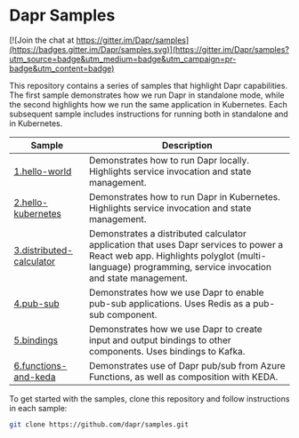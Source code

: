 # Dapr Samples

[![Join the chat at https://gitter.im/Dapr/samples](https://badges.gitter.im/Dapr/samples.svg)](https://gitter.im/Dapr/samples?utm_source=badge&utm_medium=badge&utm_campaign=pr-badge&utm_content=badge)

This repository contains a series of samples that highlight Dapr capabilities. The first sample demonstrates how we run Dapr in standalone mode, while the second highlights how we run the same application in Kubernetes. Each subsequent sample includes instructions for running both in standalone and in Kubernetes.

| Sample                   | Description                                                                                                                                                                                    |
|--------------------------|------------------------------------------------------------------------------------------------------------------------------------------------------------------------------------------------|
| [1.hello-world](./1.hello-world)            | Demonstrates how to run Dapr locally. Highlights service invocation and state management.                                                                                                      |
| [2.hello-kubernetes](./2.hello-kubernetes)       | Demonstrates how to run Dapr in Kubernetes. Highlights service invocation and state management.                                                                                                |
| [3.distributed-calculator](./3.distributed-calculator) | Demonstrates a distributed calculator application that uses Dapr services to power a React web app. Highlights polyglot (multi-language) programming, service invocation and state management. |
| [4.pub-sub](./4.pub-sub)                | Demonstrates how we use Dapr to enable pub-sub applications. Uses Redis as a pub-sub component.                                                                                          |
| [5.bindings](./5.bindings)            | Demonstrates how we use Dapr to create input and output bindings to other components. Uses bindings to Kafka.                                                                            |
| [6.functions-and-keda](./6.functions-and-keda) | Demonstrates use of Dapr pub/sub from Azure Functions, as well as composition with KEDA. |

To get started with the samples, clone this repository and follow instructions in each sample:
```bash
git clone https://github.com/dapr/samples.git
```
